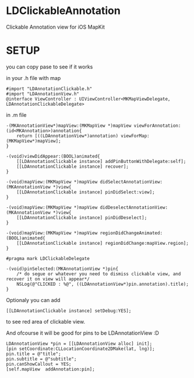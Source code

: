 LDClickableAnnotation
=====================

Clickable Annotation view for iOS MapKit

SETUP
=====

you can copy pase to see if it works

in your .h file with map

	#import "LDAnnotationClickable.h"
	#import "LDAnnotationView.h"
	@interface ViewController : UIViewController<MKMapViewDelegate, LDAnnotationClickableDelegate>

in .m file 


	-(MKAnnotationView*)mapView:(MKMapView *)mapView viewForAnnotation:(id<MKAnnotation>)annotation{
		return [((LDAnnotationView*)annotation) viewForMap:(MKMapView*)mapView];
	}

	-(void)viewDidAppear:(BOOL)animated{
		[[LDAnnotationClickable instance] addPinButtonWithDelegate:self];
		[[LDAnnotationClickable instance] recover];
	}

	-(void)mapView:(MKMapView *)mapView didSelectAnnotationView:(MKAnnotationView *)view{
		[[LDAnnotationClickable instance] pinDidSelect:view];
	}

	-(void)mapView:(MKMapView *)mapView didDeselectAnnotationView:(MKAnnotationView *)view{
		[[LDAnnotationClickable instance] pinDidDeselect];
	}

	-(void)mapView:(MKMapView *)mapView regionDidChangeAnimated:(BOOL)animated{
		[[LDAnnotationClickable instance] regionDidChange:mapView.region];
	}

	#pragma mark LDClickableDelegate

	-(void)pinSelected:(MKAnnotationView *)pin{
		/* do segue or whatever you need to dismiss clickable view, and recover it on view will appear*/
		NSLog(@"CLICKED : %@", ((LDAnnotationView*)pin.annotation).title);
	}


Optionaly you can add

	[[LDAnnotationClickable instance] setDebug:YES];
to see red area of clickable view.

And ofcourse it will be good for pins to be LDAnnotationView :D

	LDAnnotationView *pin = [[LDAnnotationView alloc] init];
	[pin setCoordinate:CLLocationCoordinate2DMake(lat, lng)];
	pin.title = @"title";
	pin.subtitle = @"subtitle";
	pin.canShowCallout = YES;
	[self.mapView  addAnnotation:pin];

